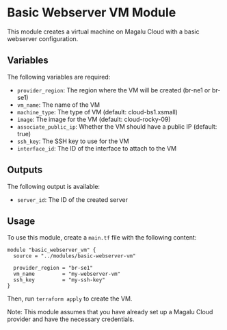 # Basic Webserver VM Module

This module creates a virtual machine on Magalu Cloud with a basic webserver configuration.

## Variables

The following variables are required:

* `provider_region`: The region where the VM will be created (br-ne1 or br-se1)
* `vm_name`: The name of the VM
* `machine_type`: The type of VM (default: cloud-bs1.xsmall)
* `image`: The image for the VM (default: cloud-rocky-09)
* `associate_public_ip`: Whether the VM should have a public IP (default: true)
* `ssh_key`: The SSH key to use for the VM
* `interface_id`: The ID of the interface to attach to the VM

## Outputs

The following output is available:

* `server_id`: The ID of the created server

## Usage

To use this module, create a `main.tf` file with the following content:
```hcl
module "basic_webserver_vm" {
  source = "../modules/basic-webserver-vm"

  provider_region = "br-se1"
  vm_name         = "my-webserver-vm"
  ssh_key         = "my-ssh-key"
}
```
Then, run `terraform apply` to create the VM.

Note: This module assumes that you have already set up a Magalu Cloud provider and have the necessary credentials.
